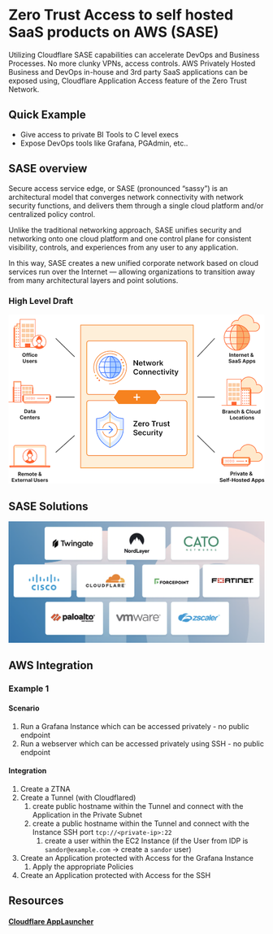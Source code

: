 # Zero Trust Access to self hosted SaaS products on AWS (SASE)
Utilizing Cloudflare SASE capabilities can accelerate DevOps and Business Processes. No more clunky VPNs, access controls.
AWS Privately Hosted Business and DevOps in-house and 3rd party SaaS applications can be exposed using, Cloudflare Application Access feature of the Zero Trust Network.

## Quick Example
- Give access to private BI Tools to C level execs
- Expose DevOps tools like Grafana, PGAdmin, etc.. 

## SASE overview
Secure access service edge, or SASE (pronounced “sassy”) is an architectural model that converges network connectivity with network security functions, and delivers them through a single cloud platform and/or centralized policy control.

Unlike the traditional networking approach, SASE unifies security and networking onto one cloud platform and one control plane for consistent visibility, controls, and experiences from any user to any application.

In this way, SASE creates a new unified corporate network based on cloud services run over the Internet — allowing organizations to transition away from many architectural layers and point solutions.

### High Level Draft
![High Level Draft](./Network_Plus_Zero_Trust_Diagram_-_No_CF_Logo_smaller.png)

## SASE Solutions
![SASE Solutions](./SASE%20Alternatives.png)

## AWS Integration
### Example 1
#### Scenario
1. Run a Grafana Instance which can be accessed privately - no public endpoint
1. Run a webserver which can be accessed privately using SSH - no public endpoint

#### Integration
1. Create a ZTNA
1. Create a Tunnel (with Cloudflared)
    1. create public hostname within the Tunnel and connect with the Application in the Private Subnet
    1. create a public hostname within the Tunnel and connect with the Instance SSH port `tcp://<private-ip>:22`
        1. create a user within the EC2 Instance (if the User from IDP is `sandor@example.com` -> create a `sandor` user)
1. Create an Application protected with Access for the Grafana Instance
    1. Apply the appropriate Policies
1. Create an Application protected with Access for the SSH

## Resources
#### [Cloudflare AppLauncher](https://bobcares.com/blog/cloudflare-access-of-aws-sso/)